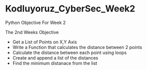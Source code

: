 # Kodluyoruz_CyberSec_Week2
Python Objective For Week 2

The 2nd Weeks Objective

- Get a List of Points on X,Y Axis
- Write a Function that calculates the distance between 2 points
- Calculate the distance between each point using loops
- Create and append a list of the distances
- Find the minimum distanace from the list

